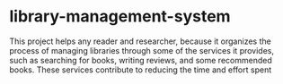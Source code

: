 # library-management-system
This project helps any reader and researcher, because it organizes the process of managing libraries through some of the services it provides, such as searching for books, writing reviews, and some recommended books. These services contribute to reducing the time and effort spent
